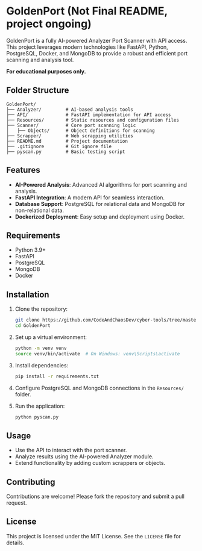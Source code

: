 # GoldenPort (Not Final README, project ongoing)

GoldenPort is a fully AI-powered Analyzer Port Scanner with API access. This project leverages modern technologies like FastAPI, Python, PostgreSQL, Docker, and MongoDB to provide a robust and efficient port scanning and analysis tool.

**For educational purposes only.**

## Folder Structure

```
GoldenPort/
├── Analyzer/         # AI-based analysis tools
├── API/              # FastAPI implementation for API access
├── Resources/        # Static resources and configuration files
├── Scanner/          # Core port scanning logic
│   ├── Objects/      # Object definitions for scanning
├── Scrapper/         # Web scrapping utilities
├── README.md         # Project documentation
├── .gitignore        # Git ignore file
├── pyscan.py         # Basic testing script
```

## Features

- **AI-Powered Analysis**: Advanced AI algorithms for port scanning and analysis.
- **FastAPI Integration**: A modern API for seamless interaction.
- **Database Support**: PostgreSQL for relational data and MongoDB for non-relational data.
- **Dockerized Deployment**: Easy setup and deployment using Docker.

## Requirements

- Python 3.9+
- FastAPI
- PostgreSQL
- MongoDB
- Docker

## Installation

1. Clone the repository:
    ```bash
    git clone https://github.com/CodeAndChaosDev/cyber-tools/tree/master/GoldenPort.git
    cd GoldenPort
    ```

2. Set up a virtual environment:
    ```bash
    python -m venv venv
    source venv/bin/activate  # On Windows: venv\Scripts\activate
    ```

3. Install dependencies:
    ```bash
    pip install -r requirements.txt
    ```

4. Configure PostgreSQL and MongoDB connections in the `Resources/` folder.

5. Run the application:
    ```bash
    python pyscan.py
    ```

## Usage

- Use the API to interact with the port scanner.
- Analyze results using the AI-powered Analyzer module.
- Extend functionality by adding custom scrappers or objects.

## Contributing

Contributions are welcome! Please fork the repository and submit a pull request.

## License

This project is licensed under the MIT License. See the `LICENSE` file for details.